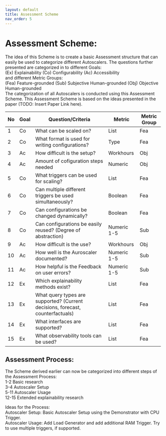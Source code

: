 ```yaml
---
layout: default
title: Assessment Scheme
nav_order: 5
---
```


Assessment Scheme:
=

The idea of this Scheme is to create a basic Assessment structure that can easily be used to categorize different Autoscalers. The questions further presented are categorized in to different Goals:  
(Ex) Explainability (Co) Configurability (Ac) Accessibility  
and different Metric Groups:  
(Fea) Feature-grounded (Sub) Subjective Human-grounded (Obj) Objective Human-grounded  
The categorization of all Autoscalers is conducted using this Assessment Scheme. This Assessment Scheme is based on the ideas presented in the paper (TODO: Insert Paper Link here).

| No | Goal | Question/Criteria | Metric | Metric Group |
|---|---|---|---|---|
| 1 | Co | What can be scaled on? | List | Fea |
| 2 | Co | What format is used for writing configurations? | Type | Fea |
| 3 | Ac | How difficult is the setup? | Workhours | Obj |
| 4 | Ac | Amount of cofiguration steps needed | Numeric | Obj |
| 5 | Co | What triggers can be used for scaling? | List | Fea |
| 6 | Co | Can multiple different triggers be used simultaneously? | Boolean | Fea |
| 7 | Co | Can configurations be changed dynamically? | Boolean | Fea |
| 8 | Co | Can configurations be easily reused? (Degree of abstraction) | Numeric 1-5 | Sub |
| 9 | Ac | How difficult is the use? | Workhours | Obj |
| 10 | Ac | How well is the Auroscaler documented? | Numeric 1-5 | Sub |
| 11 | Ac | How helpful is the Feedback on user errors? | Numeric 1-5 | Sub |
| 12 | Ex | Which explainability methods exist? | List | Fea |
| 13 | Ex | What query types are supported? (Current decisions, forecast, counterfactuals) | List | Fea |
| 14 | Ex | What interfaces are supported? | List | Fea |
| 15 | Ex | What observability tools can be used? | List | Fea |


Assessment Process:
-
The Scheme derived earlier can now be categorized into different steps of the Assessment Process:  
1-2 Basic research  
3-4 Autoscaler Setup  
5-11 Autoscaler Usage  
12-15 Extended explainability research

Ideas for the Process:  
Autoscaler Setup: Basic Autoscaler Setup using the Demonstrator with CPU Trigger.  
Autoscaler Usage: Add Load Generator and add additional RAM Trigger. Try to use multiple triggers, if supported.  
